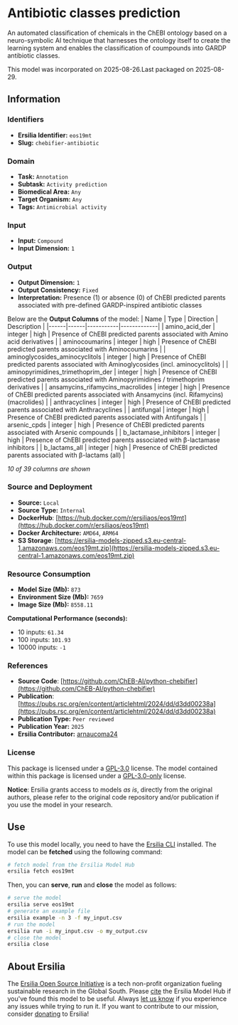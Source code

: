 # Antibiotic classes prediction

An automated classification of chemicals in the ChEBI ontology based on a neuro-symbolic AI technique that harnesses the ontology itself to create the learning system and enables the classification of coumpounds into GARDP antibiotic classes.

This model was incorporated on 2025-08-26.Last packaged on 2025-08-29.

## Information
### Identifiers
- **Ersilia Identifier:** `eos19mt`
- **Slug:** `chebifier-antibiotic`

### Domain
- **Task:** `Annotation`
- **Subtask:** `Activity prediction`
- **Biomedical Area:** `Any`
- **Target Organism:** `Any`
- **Tags:** `Antimicrobial activity`

### Input
- **Input:** `Compound`
- **Input Dimension:** `1`

### Output
- **Output Dimension:** `1`
- **Output Consistency:** `Fixed`
- **Interpretation:** Presence (1) or absence (0) of ChEBI predicted parents associated with pre-defined GARDP-inspired antibiotic classes

Below are the **Output Columns** of the model:
| Name | Type | Direction | Description |
|------|------|-----------|-------------|
| amino_acid_der | integer | high | Presence of ChEBI predicted parents associated with Amino acid derivatives |
| aminocoumarins | integer | high | Presence of ChEBI predicted parents associated with Aminocoumarins |
| aminoglycosides_aminocyclitols | integer | high | Presence of ChEBI predicted parents associated with Aminoglycosides (incl. aminocyclitols) |
| aminopyrimidines_trimethoprim_der | integer | high | Presence of ChEBI predicted parents associated with Aminopyrimidines / trimethoprim derivatives |
| ansamycins_rifamycins_macrolides | integer | high | Presence of ChEBI predicted parents associated with Ansamycins (incl. Rifamycins) (macrolides) |
| anthracyclines | integer | high | Presence of ChEBI predicted parents associated with Anthracyclines |
| antifungal | integer | high | Presence of ChEBI predicted parents associated with Antifungals |
| arsenic_cpds | integer | high | Presence of ChEBI predicted parents associated with Arsenic compounds |
| b_lactamase_inhibitors | integer | high | Presence of ChEBI predicted parents associated with β-lactamase inhibitors |
| b_lactams_all | integer | high | Presence of ChEBI predicted parents associated with β-lactams (all) |

_10 of 39 columns are shown_
### Source and Deployment
- **Source:** `Local`
- **Source Type:** `Internal`
- **DockerHub**: [https://hub.docker.com/r/ersiliaos/eos19mt](https://hub.docker.com/r/ersiliaos/eos19mt)
- **Docker Architecture:** `AMD64`, `ARM64`
- **S3 Storage**: [https://ersilia-models-zipped.s3.eu-central-1.amazonaws.com/eos19mt.zip](https://ersilia-models-zipped.s3.eu-central-1.amazonaws.com/eos19mt.zip)

### Resource Consumption
- **Model Size (Mb):** `873`
- **Environment Size (Mb):** `7659`
- **Image Size (Mb):** `8558.11`

**Computational Performance (seconds):**
- 10 inputs: `61.34`
- 100 inputs: `101.93`
- 10000 inputs: `-1`

### References
- **Source Code**: [https://github.com/ChEB-AI/python-chebifier](https://github.com/ChEB-AI/python-chebifier)
- **Publication**: [https://pubs.rsc.org/en/content/articlehtml/2024/dd/d3dd00238a](https://pubs.rsc.org/en/content/articlehtml/2024/dd/d3dd00238a)
- **Publication Type:** `Peer reviewed`
- **Publication Year:** `2025`
- **Ersilia Contributor:** [arnaucoma24](https://github.com/arnaucoma24)

### License
This package is licensed under a [GPL-3.0](https://github.com/ersilia-os/ersilia/blob/master/LICENSE) license. The model contained within this package is licensed under a [GPL-3.0-only](LICENSE) license.

**Notice**: Ersilia grants access to models _as is_, directly from the original authors, please refer to the original code repository and/or publication if you use the model in your research.


## Use
To use this model locally, you need to have the [Ersilia CLI](https://github.com/ersilia-os/ersilia) installed.
The model can be **fetched** using the following command:
```bash
# fetch model from the Ersilia Model Hub
ersilia fetch eos19mt
```
Then, you can **serve**, **run** and **close** the model as follows:
```bash
# serve the model
ersilia serve eos19mt
# generate an example file
ersilia example -n 3 -f my_input.csv
# run the model
ersilia run -i my_input.csv -o my_output.csv
# close the model
ersilia close
```

## About Ersilia
The [Ersilia Open Source Initiative](https://ersilia.io) is a tech non-profit organization fueling sustainable research in the Global South.
Please [cite](https://github.com/ersilia-os/ersilia/blob/master/CITATION.cff) the Ersilia Model Hub if you've found this model to be useful. Always [let us know](https://github.com/ersilia-os/ersilia/issues) if you experience any issues while trying to run it.
If you want to contribute to our mission, consider [donating](https://www.ersilia.io/donate) to Ersilia!

